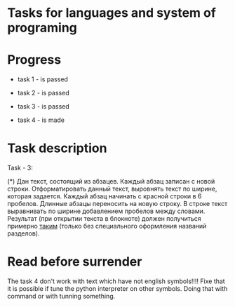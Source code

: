 # Tasks for languages and system of programing

# Progress 

- task 1 - is passed

- task 2 - is passed

- task 3 - is passed

- task 4 - is made

# Task description

Task - 3:

(*) Дан текст, состоящий из абзацев. Каждый абзац записан с новой строки. Отформатировать данный текст, выровнять текст по ширине, которая задается. Каждый абзац начинать с красной строки в 6 пробелов. Длинные абзацы переносить на новую строку. В строке текст выравнивать по ширине добавлением пробелов между словами. Результат (при открытии текста в блокноте) должен получиться примерно [таким](http://lib.ru/RUFANT/BELAEW/doul.txt) (только без специального оформления названий разделов).

# Read before surrender

The task 4 don't work with text which have not english symbols!!!! Fixe that it is possible if tune
the python interpreter on other symbols. Doing that with command or with tunning something.